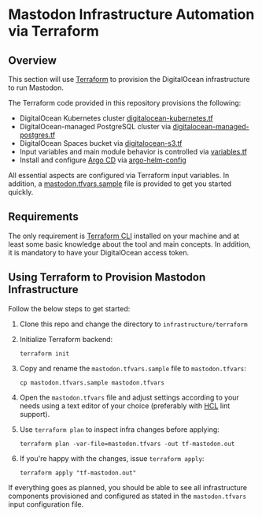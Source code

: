 # Mastodon Infrastructure Automation via Terraform

## Overview

This section will use [Terraform](https://www.terraform.io/) to provision the DigitalOcean infrastructure to run Mastodon.

The Terraform code provided in this repository provisions the following:

-  DigitalOcean Kubernetes cluster [digitalocean-kubernetes.tf](./digitalocean-kubernetes.tf)
-  DigitalOcean-managed PostgreSQL cluster via [digitalocean-managed-postgres.tf](./digitalocean-managed-postgres.tf)
- DigitalOcean Spaces bucket via [digitalocean-s3.tf](./digitalocean-s3.tf)
- Input variables and main module behavior is controlled via [variables.tf](./variables.tf)
- Install and configure [Argo CD](https://argo-cd.readthedocs.io/en/stable/) via [argo-helm-config](./argocd-helm-config.tf)

All essential aspects are configured via Terraform input variables. In addition, a [mastodon.tfvars.sample](./mastodon.tfvars.sample) file is provided to get you started quickly.

## Requirements

The only requirement is [Terraform CLI](https://developer.hashicorp.com/terraform/downloads) installed on your machine and at least some basic knowledge about the tool and main concepts. In addition, it is mandatory to have your DigitalOcean access token.

## Using Terraform to Provision Mastodon Infrastructure

Follow the below steps to get started:

1. Clone this repo and change the directory to `infrastructure/terraform`
2. Initialize Terraform backend:

    ```shell
    terraform init
    ```

3. Copy and rename the `mastodon.tfvars.sample` file to `mastodon.tfvars`:

    ```shell
    cp mastodon.tfvars.sample mastodon.tfvars
    ```

4. Open the `mastodon.tfvars` file and adjust settings according to your needs using a text editor of your choice (preferably with [HCL](https://github.com/hashicorp/hcl/blob/main/hclsyntax/spec.md) lint support).
5. Use `terraform plan` to inspect infra changes before applying:

    ```shell
    terraform plan -var-file=mastodon.tfvars -out tf-mastodon.out
    ```

6. If you're happy with the changes, issue `terraform apply`:

    ```console
    terraform apply "tf-mastodon.out"
    ```

If everything goes as planned, you should be able to see all infrastructure components provisioned and configured as stated in the `mastodon.tfvars` input configuration file.
